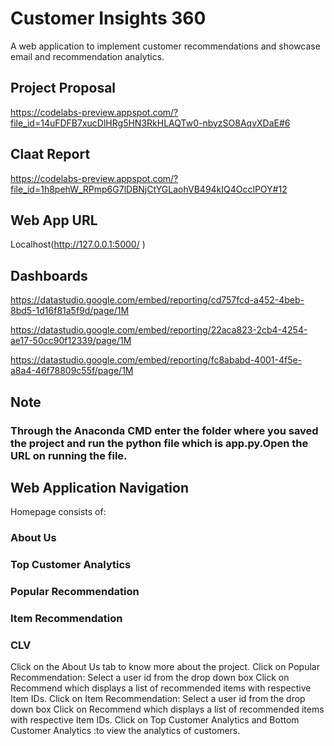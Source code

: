 # Customer Insights 360

A web application to implement customer recommendations and showcase email and recommendation analytics.

## Project Proposal

https://codelabs-preview.appspot.com/?file_id=14uFDFB7xucDlHRg5HN3RkHLAQTw0-nbyzSO8AqvXDaE#6

## Claat Report

https://codelabs-preview.appspot.com/?file_id=1h8pehW_RPmp6G7lDBNjCtYGLaohVB494kIQ4OcclPOY#12


## Web App URL

Localhost(http://127.0.0.1:5000/ )


## Dashboards

https://datastudio.google.com/embed/reporting/cd757fcd-a452-4beb-8bd5-1d16f81a5f9d/page/1M

https://datastudio.google.com/embed/reporting/22aca823-2cb4-4254-ae17-50cc90f12339/page/1M

https://datastudio.google.com/embed/reporting/fc8ababd-4001-4f5e-a8a4-46f78809c55f/page/1M


## Note

### Through the Anaconda CMD enter the folder where you saved the project and run the python file which is app.py.Open the URL on running the file.

## Web Application Navigation

Homepage consists of:
### About Us
### Top Customer Analytics
### Popular Recommendation
### Item Recommendation
### CLV
Click on the About Us tab to know more about the project.
Click on Popular Recommendation:
Select a user id from the drop down box
Click on Recommend which displays a list of recommended items with respective Item IDs.
Click on Item Recommendation:
Select a user id from the drop down box
Click on Recommend which displays a list of recommended items with respective Item IDs.
Click on Top Customer Analytics and Bottom Customer Analytics :to view the analytics of customers.
